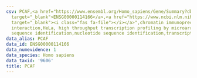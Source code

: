 ```yaml
---
csv: PCAF,<a href="https://www.ensembl.org/Homo_sapiens/Gene/Summary?db=core;g=ENSG00000114166"
  target="_blank">ENSG00000114166</a>,<a href="https://www.ncbi.nlm.nih.gov/pubmed/17216044"
  target="_blank"><i class="fas fa-file"></i></a>",chromatin immunoprecipitation assay,direct
  interaction,HeLa, high throughput transcription profiling by microarray,nucleotide
  sequence identification,nucleotide sequence identification,transcriptional regulation,
data_alias: PCAF
data_id: ENSG00000114166
data_numevidence: 1
data_species: Homo sapiens
data_taxid: '9606'
title: PCAF
---
```


